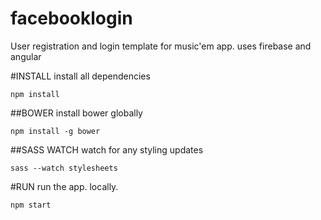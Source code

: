 # facebooklogin
User registration and login template for music'em app. uses firebase and angular

#INSTALL
install all dependencies
```
npm install
```

##BOWER
install bower globally
```
npm install -g bower
```

##SASS WATCH
watch for any styling updates
```
sass --watch stylesheets
```

#RUN
run the app. locally.
```
npm start
```
